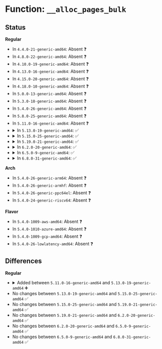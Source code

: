 # Function: <code>__alloc_pages_bulk</code>

## Status
<b>Regular</b>
<ul>
<li>
In <code>4.4.0-21-generic-amd64</code>: Absent ❓
</li>
<li>
In <code>4.8.0-22-generic-amd64</code>: Absent ❓
</li>
<li>
In <code>4.10.0-19-generic-amd64</code>: Absent ❓
</li>
<li>
In <code>4.13.0-16-generic-amd64</code>: Absent ❓
</li>
<li>
In <code>4.15.0-20-generic-amd64</code>: Absent ❓
</li>
<li>
In <code>4.18.0-10-generic-amd64</code>: Absent ❓
</li>
<li>
In <code>5.0.0-13-generic-amd64</code>: Absent ❓
</li>
<li>
In <code>5.3.0-18-generic-amd64</code>: Absent ❓
</li>
<li>
In <code>5.4.0-26-generic-amd64</code>: Absent ❓
</li>
<li>
In <code>5.8.0-25-generic-amd64</code>: Absent ❓
</li>
<li>
In <code>5.11.0-16-generic-amd64</code>: Absent ❓
</li>
<li>
<details>
<summary>In <code>5.13.0-19-generic-amd64</code>: ✅</summary>

```c
long unsigned int __alloc_pages_bulk(gfp_t gfp, int preferred_nid, nodemask_t * nodemask, int nr_pages, struct list_head * page_list, struct page * * page_array)
```

```json
{
  "name": "__alloc_pages_bulk",
  "collision_type": "Unique Global",
  "inline_type": "No",
  "funcs": [
    {
      "addr": 18446744071581746336,
      "name": "__alloc_pages_bulk",
      "external": true,
      "loc": "mm/page_alloc.c:5023",
      "file": "mm/page_alloc.c",
      "inline": "seen, unknown",
      "caller_inline": [],
      "caller_func": [
        "net/core/page_pool.c:__page_pool_alloc_pages_slow"
      ]
    }
  ],
  "symbols": [
    {
      "addr": 18446744071581746336,
      "name": "__alloc_pages_bulk",
      "section": ".text",
      "bind": "STB_GLOBAL",
      "size": 1504
    }
  ]
}
```
</details>
</li>
<li>
<details>
<summary>In <code>5.15.0-25-generic-amd64</code>: ✅</summary>

```c
long unsigned int __alloc_pages_bulk(gfp_t gfp, int preferred_nid, nodemask_t * nodemask, int nr_pages, struct list_head * page_list, struct page * * page_array)
```

```json
{
  "name": "__alloc_pages_bulk",
  "collision_type": "Unique Global",
  "inline_type": "No",
  "funcs": [
    {
      "addr": 18446744071582024560,
      "name": "__alloc_pages_bulk",
      "external": true,
      "loc": "mm/page_alloc.c:5199",
      "file": "mm/page_alloc.c",
      "inline": "seen, unknown",
      "caller_inline": [],
      "caller_func": [
        "net/core/page_pool.c:__page_pool_alloc_pages_slow"
      ]
    }
  ],
  "symbols": [
    {
      "addr": 18446744071582024560,
      "name": "__alloc_pages_bulk",
      "section": ".text",
      "bind": "STB_GLOBAL",
      "size": 1807
    }
  ]
}
```
</details>
</li>
<li>
<details>
<summary>In <code>5.19.0-21-generic-amd64</code>: ✅</summary>

```c
long unsigned int __alloc_pages_bulk(gfp_t gfp, int preferred_nid, nodemask_t * nodemask, int nr_pages, struct list_head * page_list, struct page * * page_array)
```

```json
{
  "name": "__alloc_pages_bulk",
  "collision_type": "Unique Global",
  "inline_type": "No",
  "funcs": [
    {
      "addr": 18446744071582451392,
      "name": "__alloc_pages_bulk",
      "external": true,
      "loc": "mm/page_alloc.c:5244",
      "file": "mm/page_alloc.c",
      "inline": "seen, unknown",
      "caller_inline": [],
      "caller_func": [
        "mm/vmalloc.c:vm_area_alloc_pages",
        "mm/mempolicy.c:alloc_pages_bulk_array_mempolicy",
        "mm/mempolicy.c:alloc_pages_bulk_array_mempolicy",
        "mm/mempolicy.c:alloc_pages_bulk_array_mempolicy",
        "mm/mempolicy.c:alloc_pages_bulk_array_mempolicy",
        "mm/mempolicy.c:alloc_pages_bulk_array_mempolicy",
        "net/core/page_pool.c:__page_pool_alloc_pages_slow"
      ]
    }
  ],
  "symbols": [
    {
      "addr": 18446744071582451392,
      "name": "__alloc_pages_bulk",
      "section": ".text",
      "bind": "STB_GLOBAL",
      "size": 2023
    }
  ]
}
```
</details>
</li>
<li>
<details>
<summary>In <code>6.2.0-20-generic-amd64</code>: ✅</summary>

```c
long unsigned int __alloc_pages_bulk(gfp_t gfp, int preferred_nid, nodemask_t * nodemask, int nr_pages, struct list_head * page_list, struct page * * page_array)
```

```json
{
  "name": "__alloc_pages_bulk",
  "collision_type": "Unique Global",
  "inline_type": "No",
  "funcs": [
    {
      "addr": 18446744071582960448,
      "name": "__alloc_pages_bulk",
      "external": true,
      "loc": "mm/page_alloc.c:5361",
      "file": "mm/page_alloc.c",
      "inline": "seen, unknown",
      "caller_inline": [],
      "caller_func": [
        "mm/vmalloc.c:__vmalloc_area_node",
        "mm/mempolicy.c:alloc_pages_bulk_array_mempolicy",
        "mm/mempolicy.c:alloc_pages_bulk_array_mempolicy",
        "mm/mempolicy.c:alloc_pages_bulk_array_mempolicy",
        "mm/mempolicy.c:alloc_pages_bulk_array_mempolicy",
        "mm/mempolicy.c:alloc_pages_bulk_array_mempolicy",
        "net/core/page_pool.c:__page_pool_alloc_pages_slow"
      ]
    }
  ],
  "symbols": [
    {
      "addr": 18446744071582960448,
      "name": "__alloc_pages_bulk",
      "section": ".text",
      "bind": "STB_GLOBAL",
      "size": 2081
    }
  ]
}
```
</details>
</li>
<li>
<details>
<summary>In <code>6.5.0-9-generic-amd64</code>: ✅</summary>

```c
long unsigned int __alloc_pages_bulk(gfp_t gfp, int preferred_nid, nodemask_t * nodemask, int nr_pages, struct list_head * page_list, struct page * * page_array)
```

```json
{
  "name": "__alloc_pages_bulk",
  "collision_type": "Unique Global",
  "inline_type": "No",
  "funcs": [
    {
      "addr": 18446744071583177392,
      "name": "__alloc_pages_bulk",
      "external": true,
      "loc": "mm/page_alloc.c:4289",
      "file": "mm/page_alloc.c",
      "inline": "seen, unknown",
      "caller_inline": [],
      "caller_func": [
        "mm/vmalloc.c:__vmalloc_area_node",
        "mm/mempolicy.c:alloc_pages_bulk_array_mempolicy",
        "mm/mempolicy.c:alloc_pages_bulk_array_mempolicy",
        "mm/mempolicy.c:alloc_pages_bulk_array_mempolicy",
        "mm/mempolicy.c:alloc_pages_bulk_array_mempolicy",
        "mm/mempolicy.c:alloc_pages_bulk_array_mempolicy",
        "fs/splice.c:copy_splice_read",
        "net/core/page_pool.c:__page_pool_alloc_pages_slow"
      ]
    }
  ],
  "symbols": [
    {
      "addr": 18446744071583177392,
      "name": "__alloc_pages_bulk",
      "section": ".text",
      "bind": "STB_GLOBAL",
      "size": 1876
    }
  ]
}
```
</details>
</li>
<li>
<details>
<summary>In <code>6.8.0-31-generic-amd64</code>: ✅</summary>

```c
long unsigned int __alloc_pages_bulk(gfp_t gfp, int preferred_nid, nodemask_t * nodemask, int nr_pages, struct list_head * page_list, struct page * * page_array)
```

```json
{
  "name": "__alloc_pages_bulk",
  "collision_type": "Unique Global",
  "inline_type": "No",
  "funcs": [
    {
      "addr": 18446744071583361248,
      "name": "__alloc_pages_bulk",
      "external": true,
      "loc": "mm/page_alloc.c:4381",
      "file": "mm/page_alloc.c",
      "inline": "seen, unknown",
      "caller_inline": [],
      "caller_func": [
        "mm/vmalloc.c:__vmalloc_area_node",
        "mm/mempolicy.c:alloc_pages_bulk_array_mempolicy",
        "mm/mempolicy.c:alloc_pages_bulk_array_mempolicy",
        "mm/mempolicy.c:alloc_pages_bulk_array_mempolicy",
        "mm/mempolicy.c:alloc_pages_bulk_array_mempolicy",
        "mm/mempolicy.c:alloc_pages_bulk_array_mempolicy",
        "fs/splice.c:copy_splice_read",
        "net/core/page_pool.c:__page_pool_alloc_pages_slow"
      ]
    }
  ],
  "symbols": [
    {
      "addr": 18446744071583361248,
      "name": "__alloc_pages_bulk",
      "section": ".text",
      "bind": "STB_GLOBAL",
      "size": 1878
    }
  ]
}
```
</details>
</li>
</ul>
<b>Arch</b>
<ul>
<li>
In <code>5.4.0-26-generic-arm64</code>: Absent ❓
</li>
<li>
In <code>5.4.0-26-generic-armhf</code>: Absent ❓
</li>
<li>
In <code>5.4.0-26-generic-ppc64el</code>: Absent ❓
</li>
<li>
In <code>5.4.0-24-generic-riscv64</code>: Absent ❓
</li>
</ul>
<b>Flavor</b>
<ul>
<li>
In <code>5.4.0-1009-aws-amd64</code>: Absent ❓
</li>
<li>
In <code>5.4.0-1010-azure-amd64</code>: Absent ❓
</li>
<li>
In <code>5.4.0-1009-gcp-amd64</code>: Absent ❓
</li>
<li>
In <code>5.4.0-26-lowlatency-amd64</code>: Absent ❓
</li>
</ul>

## Differences
<b>Regular</b>
<ul>
<li>
<details>
<summary>Added between <code>5.11.0-16-generic-amd64</code> and <code>5.13.0-19-generic-amd64</code> ➕</summary>

```c
long unsigned int __alloc_pages_bulk(gfp_t gfp, int preferred_nid, nodemask_t * nodemask, int nr_pages, struct list_head * page_list, struct page * * page_array)
```
</details>
</li>
<li>
No changes between <code>5.13.0-19-generic-amd64</code> and <code>5.15.0-25-generic-amd64</code> ✅
</li>
<li>
No changes between <code>5.15.0-25-generic-amd64</code> and <code>5.19.0-21-generic-amd64</code> ✅
</li>
<li>
No changes between <code>5.19.0-21-generic-amd64</code> and <code>6.2.0-20-generic-amd64</code> ✅
</li>
<li>
No changes between <code>6.2.0-20-generic-amd64</code> and <code>6.5.0-9-generic-amd64</code> ✅
</li>
<li>
No changes between <code>6.5.0-9-generic-amd64</code> and <code>6.8.0-31-generic-amd64</code> ✅
</li>
</ul>
